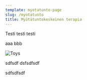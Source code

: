 ```yaml
---
template: myotatunto-page
slug: /myotatunto
title: Myötätuntokeskeinen terapia
---
```

Testi testi testi

aaa bbb

![Toys](/assets/vanessa-bucceri-gdirwiyama8-unsplash.jpg "Toys")

sdfsdf dsfsdfsdf

sdfsdfsdf
